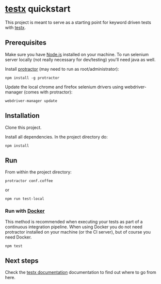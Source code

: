 [testx](http://testx.io/testx) quickstart
====================

This project is meant to serve as a starting point for keyword driven tests with [testx](http://testx.io/testx).

## Prerequisites

Make sure you have [Node.js](https://nodejs.org) installed on your machine. To run selenium server locally (not really necessary for dev/testing) you'll need java as well.

Install [protractor](http://www.protractortest.org/) (may need to run as root/administrator):

	npm install -g protractor

Update the local chrome and firefox selenium drivers using webdriver-manager (comes with protractor):

	webdriver-manager update

## Installation

Clone this project.

Install all dependencies. In the project directory do:

	npm install

## Run

From within the project directory:

	protractor conf.coffee

or

	npm run test-local

### Run with [Docker](https://www.docker.com/)

This method is recommended when executing your tests as part of a continuous integration pipeline. When using Docker you do not need protractor installed on your machine (or the CI server), but of course you need Docker.

  	npm test

## Next steps

Check the [testx documentation](http://testx.io/testx) documentation to find out where to go from here.
